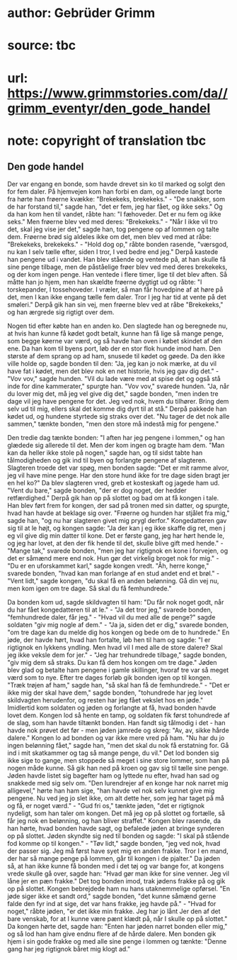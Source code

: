 # author: Gebrüder Grimm
# source: tbc
# url: https://www.grimmstories.com/da//grimm_eventyr/den_gode_handel
# note: copyright of translation tbc

## Den gode handel 

Der var engang en bonde, som havde drevet sin ko til marked og solgt den
for fem daler. På hjemvejen kom han forbi en dam, og allerede langt
borte fra hørte han frøerne kvække: "Brekekeks, brekekeks." - "De
snakker, som de har forstand til," sagde han, "det er fem, jeg har
fået, og ikke seks." Og da han kom hen til vandet, råbte han: "I
fæhoveder. Det er nu fem og ikke seks." Men frøerne blev ved med deres:
"Brekekeks." - "Når I ikke vil tro det, skal jeg vise jer det,"
sagde han, tog pengene op af lommen og talte dem. Frøerne brød sig
aldeles ikke om det, men blev ved med at råbe: "Brekekeks,
brekekeks." - "Hold dog op," råbte bonden rasende, "værsgod, nu kan
I selv tælle efter, siden I tror, I ved bedre end jeg." Derpå kastede
han pengene ud i vandet. Han blev stående og ventede på, at han skulle
få sine penge tilbage, men de påståelige frøer blev ved med deres
brekekeks, og der kom ingen penge. Han ventede i flere timer, lige til
det blev aften. Så måtte han jo hjem, men han skældte frøerne dygtigt ud
og råbte: "I torskepander, I tossehoveder. I vræler, så man får
hovedpine af at høre på det, men I kan ikke engang tælle fem daler. Tror
I jeg har tid at vente på det smøleri." Derpå gik han sin vej, men
frøerne blev ved at råbe "Brekekeks," og han ærgrede sig rigtigt over
dem.

Nogen tid efter købte han en anden ko. Den slagtede han og beregnede nu,
at hvis han kunne få kødet godt betalt, kunne han få lige så mange
penge, som begge køerne var værd, og så havde han oven i købet skindet
af den ene. Da han kom til byens port, løb der en stor flok hunde imod
ham. Den største af dem sprang op ad ham, snusede til kødet og gøede. Da
den ikke ville holde op, sagde bonden til den: "Ja, jeg kan jo nok
mærke, at du vil have fat i kødet, men det blev nok en net historie,
hvis jeg gav dig det." - "Vov vov," sagde hunden. "Vil du lade være
med at spise det og også stå inde for dine kammerater," spurgte han.
"Vov vov," svarede hunden. "Ja, når du lover mig det, må jeg vel give
dig det," sagde bonden, "men inden tre dage vil jeg have pengene for
det. Jeg ved nok, hvem du tilhører. Bring dem selv ud til mig, ellers
skal det komme dig dyrt til at stå." Derpå pakkede han kødet ud, og
hundene styrtede sig straks over det. "Nu tager de det nok alle
sammen," tænkte bonden, "men den store må indestå mig for pengene."

Den tredie dag tænkte bonden: "I aften har jeg pengene i lommen," og
han glædede sig allerede til det. Men der kom ingen og bragte ham dem.
"Man kan da heller ikke stole på nogen," sagde han, og til sidst tabte
han tålmodigheden og gik ind til byen og forlangte pengene af slagteren.
Slagteren troede det var spøg, men bonden sagde: "Det er mit ramme
alvor, jeg vil have mine penge. Har den store hund ikke for tre dage
siden bragt jer en hel ko?" Da blev slagteren vred, greb et kosteskaft
og jagede ham ud. "Vent du bare," sagde bonden, "der er dog noget,
der hedder retfærdighed." Derpå gik han op på slottet og bad om at få
kongen i tale. Han blev ført frem for kongen, der sad på tronen med sin
datter, og spurgte, hvad han havde at beklage sig over. "Frøerne og
hunden har stjålet fra mig," sagde han, "og nu har slagteren givet mig
prygl derfor." Kongedatteren gav sig til at le højt, og kongen sagde:
"Ja der kan j eg ikke skaffe dig ret, men j eg vil give dig min datter
til kone. Det er første gang, jeg har hørt hende le, og jeg har lovet,
at den der fik hende til det, skulle blive gift med hende." - "Mange
tak," svarede bonden, "men jeg har rigtignok en kone i forvejen, og
det er såmænd mere end nok. Hun gør det virkelig broget nok for mig." -
"Du er en uforskammet karl," sagde kongen vredt. "Åh, herre konge,"
svarede bonden, "hvad kan man forlange af en stud andet end et
brøl." - "Vent lidt," sagde kongen, "du skal få en anden belønning.
Gå din vej nu, men kom igen om tre dage. Så skal du få femhundrede."

Da bonden kom ud, sagde skildvagten til ham: "Du får nok noget godt,
når du har fået kongedatteren til at le." - "Ja det tror jeg,"
svarede bonden, "femhundrede daler, får jeg." - "Hvad vil du med alle
de penge?" sagde soldaten "giv mig nogle af dem." - "Ja ja, siden
det er dig," svarede bonden, "om tre dage kan du melde dig hos kongen
og bede om de to hundrede." En jøde, der havde hørt, hvad han fortalte,
løb hen til ham og sagde: "I er rigtignok en lykkens yndling. Men hvad
vil I med alle de store dalere? Skal jeg ikke veksle dem for jer." -
"Jeg har trehundrede tilbage," sagde bonden, "giv mig dem så straks.
Du kan få dem hos kongen om tre dage." Jøden blev glad og betalte ham
pengene i gamle skillinger, hvoraf tre var så meget værd som to nye.
Efter tre dages forløb gik bonden igen op til kongen. "Træk trøjen af
ham," sagde han, "så skal han få de femhundrede." - "Det er ikke mig
der skal have dem," sagde bonden, "tohundrede har jeg lovet
skildvagten herudenfor, og resten har jeg fået vekslet hos en jøde."
Imidlertid kom soldaten og jøden og forlangte at få, hvad bonden havde
lovet dem. Kongen lod så hente en tamp, og soldaten fik først tohundrede
af de slag, som han havde tiltænkt bonden. Han fandt sig tålmodig i
det - han havde nok prøvet det før - men jøden jamrede og skreg: "Av,
av, sikke hårde dalere." Kongen lo ad bonden og var ikke mere vred på
ham. "Nu har du jo ingen belønning fået," sagde han, "men det skal du
nok få erstatning for. Gå ind i mit skatkammer og tag så mange penge, du
vil." Det lod bonden sig ikke sige to gange, men stoppede så meget i
sine store lommer, som han på nogen måde kunne. Så gik han ned på kroen
og gav sig til tælle sine penge. Jøden havde listet sig bagefter ham og
lyttede nu efter, hvad han sad og snakkede med sig selv om. "Den
lurendrejer af en konge har nok narret mig alligevel," hørte han ham
sige, "han havde vel nok selv kunnet give mig pengene. Nu ved jeg jo
slet ikke, om alt dette her, som jeg har taget på må og få, er noget
værd." - "Gud fri os," tænkte jøden, "det er rigtignok nydeligt, som
han taler om kongen. Det må jeg op på slottet og fortælle, så får jeg
nok en belønning, og han bliver straffet." Kongen blev rasende, da han
hørte, hvad bonden havde sagt, og befalede jøden at bringe synderen op
på slottet. Jøden skyndte sig ned til bonden og sagde: "I skal på
stående fod komme op til kongen." - "Tøv lidt," sagde bonden, "jeg
ved nok, hvad der passer sig. Jeg må først have syet mig en anden
frakke. Tror I en mand, der har så mange penge på lommen, går til kongen
i de pjalter." Da jøden så, at han ikke kunne få bonden med i det tøj
og var bange for, at kongens vrede skulle gå over, sagde han: "Hvad gør
man ikke for sine venner. Jeg vil låne jer en pæn frakke." Det tog
bonden imod, trak jødens frakke på og gik op på slottet. Kongen
bebrejdede ham nu hans utaknemmelige opførsel. "En jøde siger ikke et
sandt ord," sagde bonden, "det kunne såmænd gerne falde den fyr ind at
sige, det var hans frakke, jeg havde på." - "Hvad for noget," råbte
jøden, "er det ikke min frakke. Jeg har jo lånt Jer den af det bare
venskab, for at I kunne være pænt klædt på, når I skulle op på
slottet." Da kongen hørte det, sagde han: "Enten har jøden narret
bonden eller mig," og så lod han ham give endnu flere af de hårde
dalere. Men bonden gik hjem i sin gode frakke og med alle sine penge i
lommen og tænkte: "Denne gang har jeg rigtignok båret mig klogt ad."
